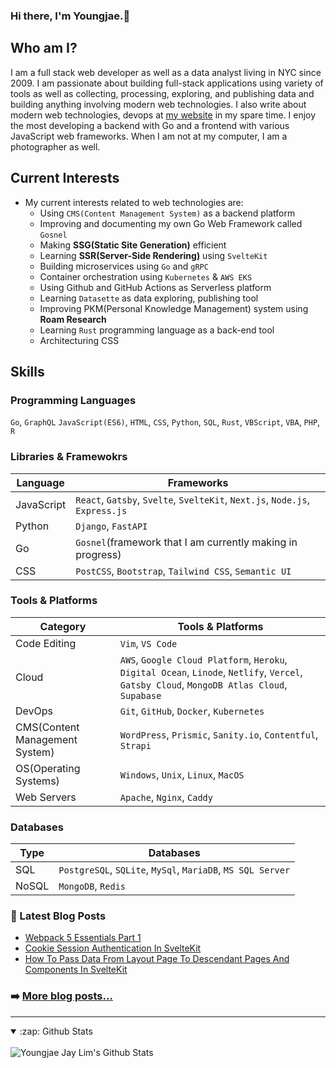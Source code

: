 ### Hi there, I'm Youngjae.👋

## Who am I?

I am a full stack web developer as well as a data analyst living in NYC since 2009. I am passionate about building full-stack applications using variety of tools as well as collecting, processing, exploring, and publishing data and building anything involving modern web technologies. I also write about modern web technologies, devops at [my website](https://youngjae-lim.github.io) in my spare time. I enjoy the most developing a backend with Go and a frontend with various JavaScript web frameworks. When I am not at my computer, I am a photographer as well.

## Current Interests

- My current interests related to web technologies are:
  - Using `CMS(Content Management System)` as a backend platform
  - Improving and documenting my own Go Web Framework called `Gosnel`
  - Making **SSG(Static Site Generation)** efficient
  - Learning **SSR(Server-Side Rendering)** using `SvelteKit`
  - Building microservices using `Go` and `gRPC`
  - Container orchestration using `Kubernetes` & `AWS EKS`
  - Using Github and GitHub Actions as Serverless platform
  - Learning `Datasette` as data exploring, publishing tool
  - Improving PKM(Personal Knowledge Management) system using **Roam Research**
  - Learning `Rust` programming language as a back-end tool
  - Architecturing CSS

## Skills

### Programming Languages

`Go`, `GraphQL` `JavaScript(ES6)`, `HTML`, `CSS`, `Python`, `SQL`, `Rust`, `VBScript`, `VBA`, `PHP`, `R`

### Libraries & Framewokrs

| Language   | Frameworks                                                                   |
| ---------- | ---------------------------------------------------------------------------- |
| JavaScript | `React`, `Gatsby`, `Svelte`, `SvelteKit`, `Next.js`, `Node.js`, `Express.js` |
| Python     | `Django`, `FastAPI`                                                          |
| Go         | `Gosnel`(framework that I am currently making in progress)                   |
| CSS        | `PostCSS`, `Bootstrap`, `Tailwind CSS`, `Semantic UI`                                   |

### Tools & Platforms

| Category                       | Tools & Platforms                                                                                                                           |
| ------------------------------ | ------------------------------------------------------------------------------------------------------------------------------------------- |
| Code Editing                   | `Vim`, `VS Code`                                                                                                                            |
| Cloud                          | `AWS`, `Google Cloud Platform`, `Heroku`, `Digital Ocean`, `Linode`, `Netlify`, `Vercel`, `Gatsby Cloud`, `MongoDB Atlas Cloud`, `Supabase` |
| DevOps                         | `Git`, `GitHub`, `Docker`, `Kubernetes`                                                                                                     |
| CMS(Content Management System) | `WordPress`, `Prismic`, `Sanity.io`, `Contentful`, `Strapi`                                                                                 |
| OS(Operating Systems)          | `Windows`, `Unix`, `Linux`, `MacOS`                                                                                                         |
| Web Servers                    | `Apache`, `Nginx`, `Caddy`                                                                                                                  |

### Databases

| Type  | Databases                                                   |
| ----- | ----------------------------------------------------------- |
| SQL   | `PostgreSQL`, `SQLite`, `MySql`, `MariaDB`, `MS SQL Server` |
| NoSQL | `MongoDB`, `Redis`                                          |

### 📕 Latest Blog Posts

<!-- BLOG-POST-LIST:START -->
- [Webpack 5 Essentials Part 1](https://youngjae-lim.github.io/posts/webpack-essentials-part-1)
- [Cookie Session Authentication In SvelteKit](https://youngjae-lim.github.io/posts/cookie-session-auth-in-sveltekit)
- [How To Pass Data From Layout Page To Descendant Pages And Components In SvelteKit](https://youngjae-lim.github.io/posts/how-to-pass-data-from-pages-to-descendant-pages-in-sveltekit)
<!-- BLOG-POST-LIST:END -->

### ➡️ [More blog posts...](https://youngjae-lim.github.io/posts/)

---

<details open>
  <summary>:zap: Github Stats</summary>
  <br />
  <img align="left" alt="Youngjae Jay Lim's Github Stats" src="https://github-readme-stats.vercel.app/api?username=youngjae-lim&show_icons=true&hide_border=true" />
</details>
